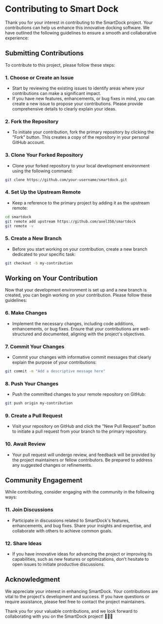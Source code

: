 # Contributing to Smart Dock

Thank you for your interest in contributing to the SmartDock project. Your contributions can help us enhance this innovative docking software. We have outlined the following guidelines to ensure a smooth and collaborative experience:

## **Submitting Contributions**

To contribute to this project, please follow these steps:

### **1. Choose or Create an Issue**

- Start by reviewing the existing issues to identify areas where your contributions can make a significant impact.
- If you have new features, enhancements, or bug fixes in mind, you can create a new issue to propose your contributions. Please provide comprehensive details to clearly explain your ideas.

### **2. Fork the Repository**

- To initiate your contribution, fork the primary repository by clicking the "Fork" button. This creates a copy of the repository in your personal GitHub account.

### **3. Clone Your Forked Repository**

- Clone your forked repository to your local development environment using the following command:

```bash
git clone https://github.com/your-username/smartdock.git
```

### **4. Set Up the Upstream Remote**

- Keep a reference to the primary project by adding it as the upstream remote:

```bash
cd smartdock
git remote add upstream https://github.com/axel358/smartdock
git remote -v
```

### **5. Create a New Branch**

- Before you start working on your contribution, create a new branch dedicated to your specific task:

```bash
git checkout -b my-contribution
```

## **Working on Your Contribution**

Now that your development environment is set up and a new branch is created, you can begin working on your contribution. Please follow these guidelines:

### **6. Make Changes**

- Implement the necessary changes, including code additions, enhancements, or bug fixes. Ensure that your contributions are well-structured and documented, aligning with the project's objectives.

### **7. Commit Your Changes**

- Commit your changes with informative commit messages that clearly explain the purpose of your contributions:

```bash
git commit -m "Add a descriptive message here"
```

### **8. Push Your Changes**

- Push the committed changes to your remote repository on GitHub:

```bash
git push origin my-contribution
```

### **9. Create a Pull Request**

- Visit your repository on GitHub and click the "New Pull Request" button to initiate a pull request from your branch to the primary repository.

### **10. Await Review**

- Your pull request will undergo review, and feedback will be provided by the project maintainers or fellow contributors. Be prepared to address any suggested changes or refinements.

## **Community Engagement**

While contributing, consider engaging with the community in the following ways:

### **11. Join Discussions**

- Participate in discussions related to SmartDock's features, enhancements, and bug fixes. Share your insights and expertise, and collaborate with others to achieve common goals.

### **12. Share Ideas**

- If you have innovative ideas for advancing the project or improving its capabilities, such as new features or optimizations, don't hesitate to open issues to initiate productive discussions.

## **Acknowledgment**

We appreciate your interest in enhancing SmartDock. Your contributions are vital to the project's development and success. If you have questions or require assistance, please feel free to contact the project maintainers.

Thank you for your valuable contributions, and we look forward to collaborating with you on the SmartDock project! 🚀🔧🙌
